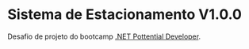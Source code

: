 <h1>Sistema de Estacionamento V1.0.0</h1>

Desafio de projeto do bootcamp [.NET Pottential Developer](https://web.dio.me/track/35a4e967-50e1-4140-a858-a6c8f63904c4).